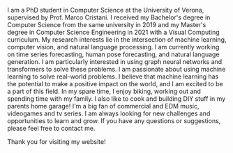 I am a PhD student in Computer Science at the University of Verona, supervised by Prof. Marco Cristani. I received my Bachelor's degree in Computer Science from the same university in 2019 and my Master's degree in Computer Science Engineering in 2021 with a Visual Computing curriculum. My research interests lie in the intersection of machine learning, computer vision, and natural language processing. I am currently working on time series forecasting, human pose forecasting, and natural language generation. I am particularly interested in using graph neural networks and transformers to solve these problems. I am passionate about using machine learning to solve real-world problems. I believe that machine learning has the potential to make a positive impact on the world, and I am excited to be a part of this field. In my spare time, I enjoy biking, working out and spending time with my family. I also like to cook and building DIY stuff in my parents home garage! I'm a big fan of commercial and EDM music, videogames and tv series. I am always looking for new challenges and opportunities to learn and grow. If you have any questions or suggestions, please feel free to contact me. 

Thank you for visiting my website!